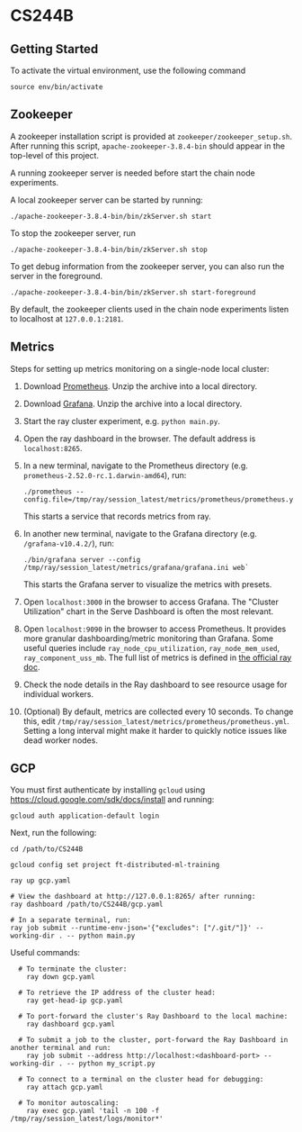 # CS244B

## Getting Started

To activate the virtual environment, use the following command

```
source env/bin/activate
```

## Zookeeper

A zookeeper installation script is provided at `zookeeper/zookeeper_setup.sh`. After running this script, `apache-zookeeper-3.8.4-bin` should appear in the top-level of this project.

A running zookeeper server is needed before start the chain node experiments.

A local zookeeper server can be started by running:
   ```
   ./apache-zookeeper-3.8.4-bin/bin/zkServer.sh start
   ```

To stop the zookeeper server, run
   ```
   ./apache-zookeeper-3.8.4-bin/bin/zkServer.sh stop
   ```

To get debug information from the zookeeper server, you can also run the server
in the foreground.
   ```
   ./apache-zookeeper-3.8.4-bin/bin/zkServer.sh start-foreground
   ```

By default, the zookeeper clients used in the chain node experiments listen to
localhost at `127.0.0.1:2181`.

## Metrics

Steps for setting up metrics monitoring on a single-node local cluster:

1. Download [Prometheus](https://prometheus.io/download/). Unzip the 
   archive into a local directory.

2. Download [Grafana](https://grafana.com/grafana/download). Unzip the 
   archive into a local directory.

3. Start the ray cluster experiment, e.g. `python main.py`.

4. Open the ray dashboard in the browser. The default address is 
   `localhost:8265`.

5. In a new terminal, navigate to the Prometheus directory (e.g. 
   `prometheus-2.52.0-rc.1.darwin-amd64`), run:
   ```
   ./prometheus --config.file=/tmp/ray/session_latest/metrics/prometheus/prometheus.yml
   ```
   This starts a service that records metrics from ray.

6. In another new terminal, navigate to the Grafana directory (e.g. 
   `/grafana-v10.4.2/`), run:
   ```
   ./bin/grafana server --config /tmp/ray/session_latest/metrics/grafana/grafana.ini web`
   ```
   This starts the Grafana server to visualize the metrics with 
   presets.

7. Open `localhost:3000` in the browser to access Grafana. The 
   "Cluster Utilization" chart in the Serve Dashboard is often the 
   most relevant.

8. Open `localhost:9090` in the browser to access Prometheus. It 
   provides more granular dashboarding/metric monitoring than Grafana. 
   Some useful queries include `ray_node_cpu_utilization`, 
   `ray_node_mem_used`, `ray_component_uss_mb`. The full list of 
   metrics is defined in [the official ray doc](https://docs.ray.io/en/latest/ray-observability/reference/system-metrics.html).

9.  Check the node details in the Ray dashboard to see resource usage
    for individual workers.

10. (Optional) By default, metrics are collected every 10 seconds. To 
    change this, edit `/tmp/ray/session_latest/metrics/prometheus/prometheus.yml`. 
    Setting a long interval might make it harder to quickly notice
    issues like dead worker nodes.

## GCP

You must first authenticate by installing `gcloud` using https://cloud.google.com/sdk/docs/install and running:

```
gcloud auth application-default login
```

Next, run the following:

```
cd /path/to/CS244B

gcloud config set project ft-distributed-ml-training

ray up gcp.yaml

# View the dashboard at http://127.0.0.1:8265/ after running:
ray dashboard /path/to/CS244B/gcp.yaml

# In a separate terminal, run:
ray job submit --runtime-env-json='{"excludes": ["/.git/"]}' --working-dir . -- python main.py
```

Useful commands:
```
  # To terminate the cluster:
    ray down gcp.yaml
  
  # To retrieve the IP address of the cluster head:
    ray get-head-ip gcp.yaml
  
  # To port-forward the cluster's Ray Dashboard to the local machine:
    ray dashboard gcp.yaml
  
  # To submit a job to the cluster, port-forward the Ray Dashboard in another terminal and run:
    ray job submit --address http://localhost:<dashboard-port> --working-dir . -- python my_script.py
  
  # To connect to a terminal on the cluster head for debugging:
    ray attach gcp.yaml
  
  # To monitor autoscaling:
    ray exec gcp.yaml 'tail -n 100 -f /tmp/ray/session_latest/logs/monitor*'
```